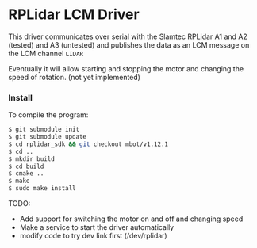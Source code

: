 # RPLidar LCM Driver #
This driver communicates over serial with the Slamtec RPLidar A1 and A2 (tested) and A3 (untested) and publishes the data as an LCM message on the LCM channel `LIDAR`

Eventually it will allow starting and stopping the motor and changing the speed of rotation. (not yet implemented)

### Install ###
To compile the program:
```bash
$ git submodule init
$ git submodule update
$ cd rplidar_sdk && git checkout mbot/v1.12.1
$ cd ..
$ mkdir build
$ cd build
$ cmake ..
$ make
$ sudo make install
```

TODO:
- Add support for switching the motor on and off and changing speed
- Make a service to start the driver automatically
- modify code to try dev link first (/dev/rplidar)
